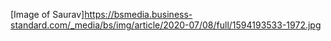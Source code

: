 [Image of Saurav]https://bsmedia.business-standard.com/_media/bs/img/article/2020-07/08/full/1594193533-1972.jpg

